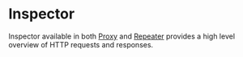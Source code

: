 # Inspector

Inspector available in both [Proxy](proxy/Proxy.md) and [Repeater](repeater/Repeater.md) provides a high level overview of HTTP requests and responses.

